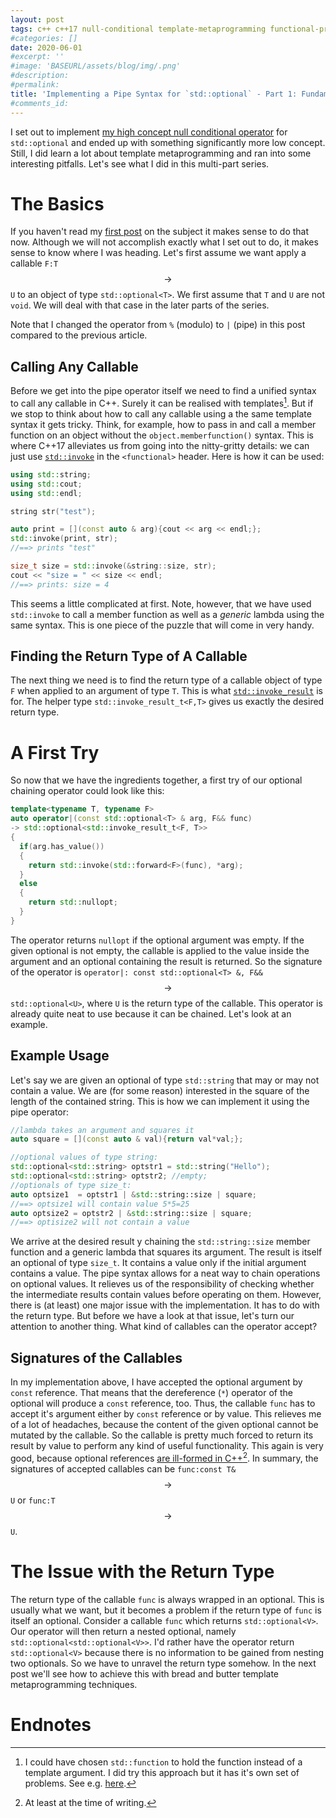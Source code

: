 ```yaml
---
layout: post
tags: c++ c++17 null-conditional template-metaprogramming functional-programming
#categories: []
date: 2020-06-01
#excerpt: ''
#image: 'BASEURL/assets/blog/img/.png'
#description:
#permalink:
title: 'Implementing a Pipe Syntax for `std::optional` - Part 1: Fundamentals'
#comments_id: 
---
```


I set out to implement [my high concept null conditional operator](/blog/2020/01/23/null-conditional-operator-for-optionals/) for ``std::optional`` and ended up with something significantly more low concept. Still, I did learn a lot about template metaprogramming and ran into some interesting pitfalls. Let's see what I did in this multi-part series.

# The Basics
If you haven't read my [first post](/blog/2020/01/23/null-conditional-operator-for-optionals/) on the subject it makes sense to do that now. Although we will not accomplish exactly what I set out to do, it makes sense to know where I was heading. Let's first assume we want apply a callable ``F:T``$$\rightarrow$$``U`` to an object of type ``std::optional<T>``. We first assume that ``T`` and ``U`` are not ``void``. We will deal with that case in the later parts of the series.

Note that I changed the operator from `%` (modulo) to `|` (pipe) in this post compared to the previous article.

## Calling Any Callable

Before we get into the pipe operator itself we need to find a unified syntax to call any callable in C++. Surely it can be realised with templates[^stdfunction]. But if we stop to think about how to call any callable using a the same template syntax it gets tricky. Think, for example, how to pass in and call a member function on an object without the ``object.memberfunction()`` syntax. This is where C++17 alleviates us from going into the nitty-gritty details: we can just use [``std::invoke``](https://en.cppreference.com/w/cpp/utility/functional/invoke) in the ``<functional>`` header. Here is how it can be used:

```c++
using std::string;
using std::cout;
using std::endl;

string str("test");

auto print = [](const auto & arg){cout << arg << endl;};
std::invoke(print, str);
//==> prints "test"

size_t size = std::invoke(&string::size, str);
cout << "size = " << size << endl;
//==> prints: size = 4
```
This seems a little complicated at first. Note, however, that we have used `std::invoke` to call a member function as well as a *generic* lambda using the same syntax. This is one piece of the puzzle that will come in very handy.

## Finding the Return Type of A Callable
The next thing we need is to find the return type of a callable object of type ``F`` when applied to an argument of type ``T``. This is what [``std::invoke_result``](https://en.cppreference.com/w/cpp/types/result_of) is for. The helper type ``std::invoke_result_t<F,T>`` gives us exactly the desired return type.

# A First Try
So now that we have the ingredients together, a first try of our optional chaining operator could look like this:

```c++
template<typename T, typename F>
auto operator|(const std::optional<T> & arg, F&& func)
-> std::optional<std::invoke_result_t<F, T>>
{
  if(arg.has_value())
  {
    return std::invoke(std::forward<F>(func), *arg);
  }
  else
  {
    return std::nullopt;
  }
}
```

The operator returns  ``nullopt`` if the optional argument was empty. If the given optional is not empty, the callable is applied to the value inside the argument and an optional containing the result is returned. So the signature of the operator is ``operator|: const std::optional<T> &, F&&``$$\rightarrow$$``std::optional<U>``, where ``U`` is the return type of the callable. This operator is already quite neat to use because it can be chained. Let's look at an example.

## Example Usage
Let's say we are given an optional of type `std::string` that may or may not contain a value. We are (for some reason) interested in the square of the length of the contained string. This is how we can implement it using the pipe operator:

```c++
//lambda takes an argument and squares it
auto square = [](const auto & val){return val*val;};

//optional values of type string:
std::optional<std::string> optstr1 = std::string("Hello");
std::optional<std::string> optstr2; //empty;
//optionals of type size_t:
auto optsize1  = optstr1 | &std::string::size | square;
//==> optsize1 will contain value 5*5=25
auto optsize2 = optstr2 | &std::string::size | square;
//==> optisize2 will not contain a value
```
We arrive at the desired result y chaining the `std::string::size` member function and a generic lambda that squares its argument. The result is itself an optional of type `size_t`. It contains a value only if the initial argument contains a value. The pipe syntax allows for a neat way to chain operations on optional values. It relieves us of the responsibility of checking whether the intermediate results contain values before operating on them. However, there is (at least) one major issue with the implementation. It has to do with the return type. But before we have a look at that issue, let's turn our attention to another thing. What kind of callables can the operator accept?

## Signatures of the Callables
In my implementation above, I have accepted the optional argument by `const` reference. That means that the dereference (`*`) operator of the optional will produce a `const` reference, too. Thus, the callable `func` has to accept it's argument either by `const` reference or by value. This relieves me of a lot of headaches, because the content of the given optional cannot be mutated by the callable. So the callable is pretty much forced to return its result by value to perform any kind of useful functionality. This again is very good, because optional references [are ill-formed in C++](https://en.cppreference.com/w/cpp/utility/optional)[^optref]. In summary, the signatures of accepted callables can be `func:const T&`$$\rightarrow$$`U` or `func:T`$$\rightarrow$$`U`.

# The Issue with the Return Type
The return type of the callable `func` is always wrapped in an optional. This is usually what we want, but it becomes a problem if the return type of `func` is itself an optional. Consider a callable ``func`` which returns ``std::optional<V>``. Our operator will then return a nested optional, namely ``std::optional<std::optional<V>>``. I'd rather have the operator return ``std::optional<V>`` because there is no information to be gained from nesting two optionals. So we have to unravel the return type somehow. In the next post we'll see how to achieve this with bread and butter template metaprogramming techniques.

# Endnotes
[^stdfunction]: I could have chosen ``std::function`` to hold the function instead of a template argument. I did try this approach but it has it's own set of problems. See e.g. [here](https://stackoverflow.com/questions/36104638/passing-stdfunction-type-which-has-a-templated-return-type).
[^optref]: At least at the time of writing.

